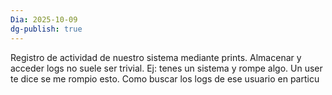 ```yaml
---
Dia: 2025-10-09
dg-publish: true
---
```

Registro de actividad de nuestro sistema mediante prints.
Almacenar y acceder logs no suele ser trivial. 
Ej: tenes un sistema y rompe algo. Un user te dice se me rompio esto. Como buscar los logs de ese usuario en particu